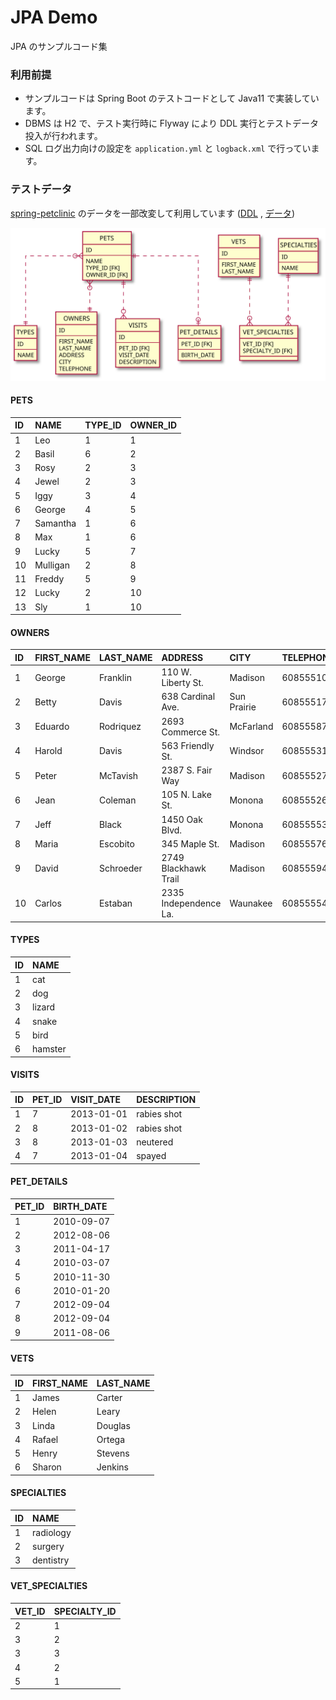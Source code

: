 # JPA Demo

JPA のサンプルコード集

### 利用前提

- サンプルコードは Spring Boot のテストコードとして Java11 で実装しています。
- DBMS は H2 で、テスト実行時に Flyway により DDL 実行とテストデータ投入が行われます。
- SQL ログ出力向けの設定を `application.yml` と `logback.xml` で行っています。

### テストデータ

[spring-petclinic](https://github.com/spring-projects/spring-petclinic) のデータを一部改変して利用しています ([DDL](https://github.com/sooogle/jpademo/blob/main/src/main/resources/db/migration/V1__schema.sql) , [データ](https://github.com/sooogle/jpademo/blob/main/src/main/resources/db/migration/R__data.sql))

![ER図](erd.svg)

#### PETS

| ID | NAME | TYPE\_ID | OWNER\_ID |
| :--- | :--- | :--- | :--- |
| 1 | Leo | 1 | 1 |
| 2 | Basil | 6 | 2 |
| 3 | Rosy | 2 | 3 |
| 4 | Jewel | 2 | 3 |
| 5 | Iggy | 3 | 4 |
| 6 | George | 4 | 5 |
| 7 | Samantha | 1 | 6 |
| 8 | Max | 1 | 6 |
| 9 | Lucky | 5 | 7 |
| 10 | Mulligan | 2 | 8 |
| 11 | Freddy | 5 | 9 |
| 12 | Lucky | 2 | 10 |
| 13 | Sly | 1 | 10 |

#### OWNERS

| ID | FIRST\_NAME | LAST\_NAME | ADDRESS | CITY | TELEPHONE |
| :--- | :--- | :--- | :--- | :--- | :--- |
| 1 | George | Franklin | 110 W. Liberty St. | Madison | 6085551023 |
| 2 | Betty | Davis | 638 Cardinal Ave. | Sun Prairie | 6085551749 |
| 3 | Eduardo | Rodriquez | 2693 Commerce St. | McFarland | 6085558763 |
| 4 | Harold | Davis | 563 Friendly St. | Windsor | 6085553198 |
| 5 | Peter | McTavish | 2387 S. Fair Way | Madison | 6085552765 |
| 6 | Jean | Coleman | 105 N. Lake St. | Monona | 6085552654 |
| 7 | Jeff | Black | 1450 Oak Blvd. | Monona | 6085555387 |
| 8 | Maria | Escobito | 345 Maple St. | Madison | 6085557683 |
| 9 | David | Schroeder | 2749 Blackhawk Trail | Madison | 6085559435 |
| 10 | Carlos | Estaban | 2335 Independence La. | Waunakee | 6085555487 |

#### TYPES

| ID | NAME |
| :--- | :--- |
| 1 | cat |
| 2 | dog |
| 3 | lizard |
| 4 | snake |
| 5 | bird |
| 6 | hamster |

#### VISITS

| ID | PET\_ID | VISIT\_DATE | DESCRIPTION |
| :--- | :--- | :--- | :--- |
| 1 | 7 | 2013-01-01 | rabies shot |
| 2 | 8 | 2013-01-02 | rabies shot |
| 3 | 8 | 2013-01-03 | neutered |
| 4 | 7 | 2013-01-04 | spayed |

#### PET_DETAILS

| PET\_ID | BIRTH\_DATE |
| :--- | :--- |
| 1 | 2010-09-07 |
| 2 | 2012-08-06 |
| 3 | 2011-04-17 |
| 4 | 2010-03-07 |
| 5 | 2010-11-30 |
| 6 | 2010-01-20 |
| 7 | 2012-09-04 |
| 8 | 2012-09-04 |
| 9 | 2011-08-06 |

#### VETS

| ID | FIRST\_NAME | LAST\_NAME |
| :--- | :--- | :--- |
| 1 | James | Carter |
| 2 | Helen | Leary |
| 3 | Linda | Douglas |
| 4 | Rafael | Ortega |
| 5 | Henry | Stevens |
| 6 | Sharon | Jenkins |

#### SPECIALTIES

| ID | NAME |
| :--- | :--- |
| 1 | radiology |
| 2 | surgery |
| 3 | dentistry |

#### VET_SPECIALTIES

| VET\_ID | SPECIALTY\_ID |
| :--- | :--- |
| 2 | 1 |
| 3 | 2 |
| 3 | 3 |
| 4 | 2 |
| 5 | 1 |
